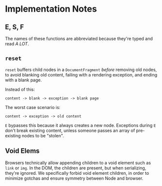 # Implementation Notes

## E, S, F

The names of these functions are abbreviated because they're typed and read _A LOT_.

## `reset`

`reset` buffers child nodes in a `DocumentFragment` _before_ removing old nodes, to avoid blanking old content, failing with a rendering exception, and ending with a blank page.

Instead of this:

    content -> blank -> exception -> blank page

The worst case scenario is:

    content -> exception -> old content

`E` bypasses this because it always creates a new node. Exceptions during `E` don't break existing content, unless someone passes an array of pre-existing nodes to be "stolen".

## Void Elems

Browsers technically allow appending children to a void element such as `link` or `img`. In the DOM, the children are present, but when serializing, they're ignored. We specifically forbid void element children, in order to minimize gotchas and ensure symmetry between Node and browser.

